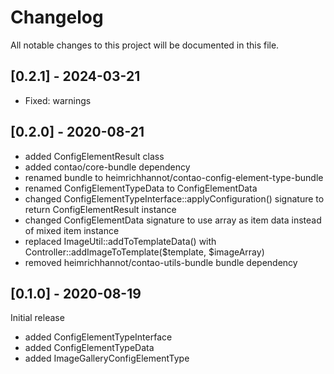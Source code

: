 # Changelog
All notable changes to this project will be documented in this file.

## [0.2.1] - 2024-03-21
- Fixed: warnings

## [0.2.0] - 2020-08-21
- added ConfigElementResult class
- added contao/core-bundle dependency
- renamed bundle to heimrichhannot/contao-config-element-type-bundle
- renamed  ConfigElementTypeData to ConfigElementData
- changed ConfigElementTypeInterface::applyConfiguration() signature to return ConfigElementResult instance
- changed ConfigElementData signature to use array as item data instead of mixed item instance
- replaced ImageUtil::addToTemplateData() with Controller::addImageToTemplate($template, $imageArray)
- removed heimrichhannot/contao-utils-bundle bundle dependency


## [0.1.0] - 2020-08-19
Initial release

- added ConfigElementTypeInterface
- added ConfigElementTypeData
- added ImageGalleryConfigElementType